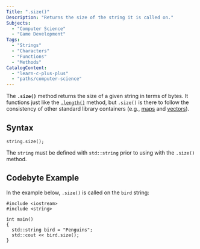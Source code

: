 ```yaml
---
Title: ".size()"
Description: "Returns the size of the string it is called on."
Subjects:
  - "Computer Science"
  - "Game Development"
Tags:
  - "Strings"
  - "Characters"
  - "Functions"
  - "Methods"
CatalogContent:
  - "learn-c-plus-plus"
  - "paths/computer-science"
---
```


The **`.size()`** method returns the size of a given string in terms of bytes. It functions just like the [`.length()`](https://www.codecademy.com/resources/docs/python/strings/length) method, but `.size()` is there to follow the consistency of other standard library containers (e.g., [maps](https://www.codecademy.com/resources/docs/cpp/maps) and [vectors](https://www.codecademy.com/resources/docs/cpp/vectors)).

## Syntax

```pseudo
string.size();
```

The `string` must be defined with `std::string` prior to using with the `.size()` method.

## Codebyte Example

In the example below, `.size()` is called on the `bird` string:

```codebyte/cpp
#include <iostream>
#include <string>

int main()
{
  std::string bird = "Penguins";
  std::cout << bird.size();
}
```
